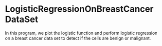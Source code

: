 # LogisticRegressionOnBreastCancerDataSet
 In this program, we plot the logistic function and perform logistic regression on a breast cancer data set to detect if the cells are benign or malignant.
